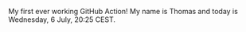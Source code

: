 My first ever working GitHub Action!
My name is Thomas and today is Wednesday, 6 July, 20:25 CEST. 
